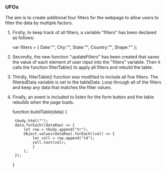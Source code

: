### UFOs

The aim is to create additional four filters for the webpage to allow users to filter the data by multiple factors.

1. Firstly, to keep track of all filters, a variable "filters" has been declared as follows:

    var filters = {
        Date:"",
        City:"",
        State:"",
        Country:"",
        Shape:""
    };

2. Secondly, the new function "updateFilters" has been created that saves the value of each element of user input into the "filters" variable. 
Then it calls the function filterTable() to apply all filters and rebuild the table.

3. Thirdly, filterTable() function was modified to include all five filters. The filteredData variable is set to the tableData. Loop through all of the filters and keep any data that matches the filter values.

4. Finally, an event is included to listen for the form button and the table rebuilds when the page loads.


    function buildTable(data) {
    
        tbody.html("");
        data.forEach((dataRow) => {
            let row = tbody.append("tr");
            Object.values(dataRow).forEach((val) => {
                let cell = row.append("td");
                cell.text(val);
                }
            );
        });
    }
